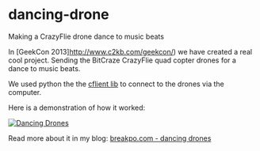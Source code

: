 # dancing-drone
Making a CrazyFlie drone dance to music beats

In [GeekCon 2013]http://www.c2kb.com/geekcon/) we have created a real cool project. Sending the BitCraze CrazyFlie quad copter drones for a dance to music beats.

We used python the the [cflient lib](https://github.com/bitcraze/crazyflie-clients-python) to connect to the drones via the computer.

Here is a demonstration of how it worked:

[![Dancing Drones](https://i.ytimg.com/vi/kZfJgUAIzUo/hqdefault.jpg?custom=true&w=196&h=110&stc=true&jpg444=true&jpgq=90&sp=68&sigh=BfLLh3Ba8Tw1P2QsSVpmByBJ-g0)](https://www.youtube.com/watch?v=kZfJgUAIzUo)

Read more about it in my blog: [breakpo.com - dancing drones](http://breakpo.blogspot.co.il/2014/05/2013-geekcon-2013-making-drones-dance.html)
